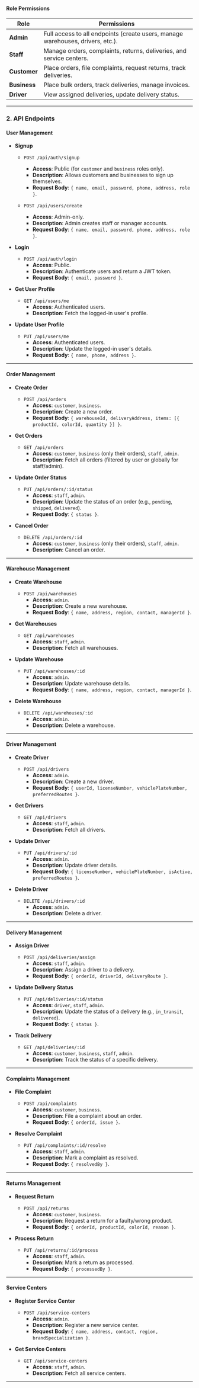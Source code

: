 #### **Role Permissions**
| **Role**      | **Permissions**                                                                 |
|---------------|---------------------------------------------------------------------------------|
| **Admin**     | Full access to all endpoints (create users, manage warehouses, drivers, etc.).  |
| **Staff**     | Manage orders, complaints, returns, deliveries, and service centers.            |
| **Customer**  | Place orders, file complaints, request returns, track deliveries.               |
| **Business**  | Place bulk orders, track deliveries, manage invoices.                          |
| **Driver**    | View assigned deliveries, update delivery status.                              |

---

### **2. API Endpoints**

#### **User Management**
- **Signup**
  - `POST /api/auth/signup`  
    - **Access**: Public (for `customer` and `business` roles only).  
    - **Description**: Allows customers and businesses to sign up themselves.  
    - **Request Body**: `{ name, email, password, phone, address, role }`.  

  - `POST /api/users/create`  
    - **Access**: Admin-only.  
    - **Description**: Admin creates staff or manager accounts.  
    - **Request Body**: `{ name, email, password, phone, address, role }`.

- **Login**
  - `POST /api/auth/login`  
    - **Access**: Public.  
    - **Description**: Authenticate users and return a JWT token.  
    - **Request Body**: `{ email, password }`.

- **Get User Profile**
  - `GET /api/users/me`  
    - **Access**: Authenticated users.  
    - **Description**: Fetch the logged-in user's profile.  

- **Update User Profile**
  - `PUT /api/users/me`  
    - **Access**: Authenticated users.  
    - **Description**: Update the logged-in user's details.  
    - **Request Body**: `{ name, phone, address }`.

---

#### **Order Management**
- **Create Order**
  - `POST /api/orders`  
    - **Access**: `customer`, `business`.  
    - **Description**: Create a new order.  
    - **Request Body**: `{ warehouseId, deliveryAddress, items: [{ productId, colorId, quantity }] }`.

- **Get Orders**
  - `GET /api/orders`  
    - **Access**: `customer`, `business` (only their orders), `staff`, `admin`.  
    - **Description**: Fetch all orders (filtered by user or globally for staff/admin).

- **Update Order Status**
  - `PUT /api/orders/:id/status`  
    - **Access**: `staff`, `admin`.  
    - **Description**: Update the status of an order (e.g., `pending`, `shipped`, `delivered`).  
    - **Request Body**: `{ status }`.

- **Cancel Order**
  - `DELETE /api/orders/:id`  
    - **Access**: `customer`, `business` (only their orders), `staff`, `admin`.  
    - **Description**: Cancel an order.

---

#### **Warehouse Management**
- **Create Warehouse**
  - `POST /api/warehouses`  
    - **Access**: `admin`.  
    - **Description**: Create a new warehouse.  
    - **Request Body**: `{ name, address, region, contact, managerId }`.

- **Get Warehouses**
  - `GET /api/warehouses`  
    - **Access**: `staff`, `admin`.  
    - **Description**: Fetch all warehouses.

- **Update Warehouse**
  - `PUT /api/warehouses/:id`  
    - **Access**: `admin`.  
    - **Description**: Update warehouse details.  
    - **Request Body**: `{ name, address, region, contact, managerId }`.

- **Delete Warehouse**
  - `DELETE /api/warehouses/:id`  
    - **Access**: `admin`.  
    - **Description**: Delete a warehouse.

---

#### **Driver Management**
- **Create Driver**
  - `POST /api/drivers`  
    - **Access**: `admin`.  
    - **Description**: Create a new driver.  
    - **Request Body**: `{ userId, licenseNumber, vehiclePlateNumber, preferredRoutes }`.

- **Get Drivers**
  - `GET /api/drivers`  
    - **Access**: `staff`, `admin`.  
    - **Description**: Fetch all drivers.

- **Update Driver**
  - `PUT /api/drivers/:id`  
    - **Access**: `admin`.  
    - **Description**: Update driver details.  
    - **Request Body**: `{ licenseNumber, vehiclePlateNumber, isActive, preferredRoutes }`.

- **Delete Driver**
  - `DELETE /api/drivers/:id`  
    - **Access**: `admin`.  
    - **Description**: Delete a driver.

---

#### **Delivery Management**
- **Assign Driver**
  - `POST /api/deliveries/assign`  
    - **Access**: `staff`, `admin`.  
    - **Description**: Assign a driver to a delivery.  
    - **Request Body**: `{ orderId, driverId, deliveryRoute }`.

- **Update Delivery Status**
  - `PUT /api/deliveries/:id/status`  
    - **Access**: `driver`, `staff`, `admin`.  
    - **Description**: Update the status of a delivery (e.g., `in_transit`, `delivered`).  
    - **Request Body**: `{ status }`.

- **Track Delivery**
  - `GET /api/deliveries/:id`  
    - **Access**: `customer`, `business`, `staff`, `admin`.  
    - **Description**: Track the status of a specific delivery.

---

#### **Complaints Management**
- **File Complaint**
  - `POST /api/complaints`  
    - **Access**: `customer`, `business`.  
    - **Description**: File a complaint about an order.  
    - **Request Body**: `{ orderId, issue }`.

- **Resolve Complaint**
  - `PUT /api/complaints/:id/resolve`  
    - **Access**: `staff`, `admin`.  
    - **Description**: Mark a complaint as resolved.  
    - **Request Body**: `{ resolvedBy }`.

---

#### **Returns Management**
- **Request Return**
  - `POST /api/returns`  
    - **Access**: `customer`, `business`.  
    - **Description**: Request a return for a faulty/wrong product.  
    - **Request Body**: `{ orderId, productId, colorId, reason }`.

- **Process Return**
  - `PUT /api/returns/:id/process`  
    - **Access**: `staff`, `admin`.  
    - **Description**: Mark a return as processed.  
    - **Request Body**: `{ processedBy }`.

---

#### **Service Centers**
- **Register Service Center**
  - `POST /api/service-centers`  
    - **Access**: `admin`.  
    - **Description**: Register a new service center.  
    - **Request Body**: `{ name, address, contact, region, brandSpecialization }`.

- **Get Service Centers**
  - `GET /api/service-centers`  
    - **Access**: `staff`, `admin`.  
    - **Description**: Fetch all service centers.

---
